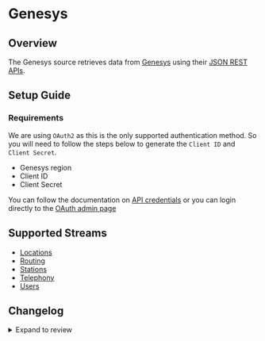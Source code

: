 # Genesys

## Overview

The Genesys source retrieves data from [Genesys](https://www.genesys.com/) using their [JSON REST APIs](https://developer.genesys.cloud/devapps/api-explorer).

## Setup Guide

### Requirements

We are using `OAuth2` as this is the only supported authentication method. So you will need to follow the steps below to generate the `Client ID` and `Client Secret`.

- Genesys region
- Client ID
- Client Secret

You can follow the documentation on [API credentials](https://developer.genesys.cloud/authorization/platform-auth/use-client-credentials#obtain-an-access-token) or you can login directly to the [OAuth admin page](https://apps.mypurecloud.com/directory/#/admin/integrations/oauth)

## Supported Streams

- [Locations](https://developer.genesys.cloud/telephony/locations-apis)
- [Routing](https://developer.genesys.cloud/routing/routing/)
- [Stations](https://developer.genesys.cloud/telephony/stations-apis)
- [Telephony](hhttps://developer.genesys.cloud/telephony/telephony-apis)
- [Users](https://developer.genesys.cloud/useragentman/users/)

## Changelog

<details>
  <summary>Expand to review</summary>

| Version | Date       | Pull Request                                             | Subject                        |
| :------ | :--------- | :------------------------------------------------------- | :----------------------------- |
| 0.1.42 | 2025-07-26 | [60361](https://github.com/airbytehq/airbyte/pull/60361) | Update dependencies |
| 0.1.41 | 2025-05-10 | [59960](https://github.com/airbytehq/airbyte/pull/59960) | Update dependencies |
| 0.1.40 | 2025-05-03 | [59444](https://github.com/airbytehq/airbyte/pull/59444) | Update dependencies |
| 0.1.39 | 2025-04-26 | [58897](https://github.com/airbytehq/airbyte/pull/58897) | Update dependencies |
| 0.1.38 | 2025-04-19 | [58328](https://github.com/airbytehq/airbyte/pull/58328) | Update dependencies |
| 0.1.37 | 2025-04-12 | [57820](https://github.com/airbytehq/airbyte/pull/57820) | Update dependencies |
| 0.1.36 | 2025-04-05 | [56551](https://github.com/airbytehq/airbyte/pull/56551) | Update dependencies |
| 0.1.35 | 2025-03-22 | [55923](https://github.com/airbytehq/airbyte/pull/55923) | Update dependencies |
| 0.1.34 | 2025-03-08 | [55348](https://github.com/airbytehq/airbyte/pull/55348) | Update dependencies |
| 0.1.33 | 2025-03-01 | [54988](https://github.com/airbytehq/airbyte/pull/54988) | Update dependencies |
| 0.1.32 | 2025-02-22 | [54370](https://github.com/airbytehq/airbyte/pull/54370) | Update dependencies |
| 0.1.31 | 2025-02-15 | [53713](https://github.com/airbytehq/airbyte/pull/53713) | Update dependencies |
| 0.1.30 | 2025-02-01 | [52834](https://github.com/airbytehq/airbyte/pull/52834) | Update dependencies |
| 0.1.29 | 2025-01-25 | [52296](https://github.com/airbytehq/airbyte/pull/52296) | Update dependencies |
| 0.1.28 | 2025-01-18 | [51705](https://github.com/airbytehq/airbyte/pull/51705) | Update dependencies |
| 0.1.27 | 2025-01-11 | [51111](https://github.com/airbytehq/airbyte/pull/51111) | Update dependencies |
| 0.1.26 | 2024-12-28 | [50577](https://github.com/airbytehq/airbyte/pull/50577) | Update dependencies |
| 0.1.25 | 2024-12-21 | [50039](https://github.com/airbytehq/airbyte/pull/50039) | Update dependencies |
| 0.1.24 | 2024-12-14 | [49207](https://github.com/airbytehq/airbyte/pull/49207) | Update dependencies |
| 0.1.23 | 2024-11-25 | [48636](https://github.com/airbytehq/airbyte/pull/48636) | Starting with this version, the Docker image is now rootless. Please note that this and future versions will not be compatible with Airbyte versions earlier than 0.64 |
| 0.1.22 | 2024-11-04 | [48221](https://github.com/airbytehq/airbyte/pull/48221) | Update dependencies |
| 0.1.21 | 2024-10-28 | [47056](https://github.com/airbytehq/airbyte/pull/47056) | Update dependencies |
| 0.1.20 | 2024-10-12 | [46776](https://github.com/airbytehq/airbyte/pull/46776) | Update dependencies |
| 0.1.19 | 2024-10-05 | [46466](https://github.com/airbytehq/airbyte/pull/46466) | Update dependencies |
| 0.1.18 | 2024-09-28 | [46128](https://github.com/airbytehq/airbyte/pull/46128) | Update dependencies |
| 0.1.17 | 2024-09-21 | [45724](https://github.com/airbytehq/airbyte/pull/45724) | Update dependencies |
| 0.1.16 | 2024-09-14 | [45545](https://github.com/airbytehq/airbyte/pull/45545) | Update dependencies |
| 0.1.15 | 2024-09-07 | [45302](https://github.com/airbytehq/airbyte/pull/45302) | Update dependencies |
| 0.1.14 | 2024-08-31 | [44963](https://github.com/airbytehq/airbyte/pull/44963) | Update dependencies |
| 0.1.13 | 2024-08-24 | [44689](https://github.com/airbytehq/airbyte/pull/44689) | Update dependencies |
| 0.1.12 | 2024-08-17 | [44335](https://github.com/airbytehq/airbyte/pull/44335) | Update dependencies |
| 0.1.11 | 2024-08-10 | [43651](https://github.com/airbytehq/airbyte/pull/43651) | Update dependencies |
| 0.1.10 | 2024-08-03 | [43187](https://github.com/airbytehq/airbyte/pull/43187) | Update dependencies |
| 0.1.9 | 2024-07-27 | [42797](https://github.com/airbytehq/airbyte/pull/42797) | Update dependencies |
| 0.1.8 | 2024-07-20 | [42370](https://github.com/airbytehq/airbyte/pull/42370) | Update dependencies |
| 0.1.7 | 2024-07-13 | [41902](https://github.com/airbytehq/airbyte/pull/41902) | Update dependencies |
| 0.1.6 | 2024-07-10 | [41438](https://github.com/airbytehq/airbyte/pull/41438) | Update dependencies |
| 0.1.5 | 2024-07-06 | [40945](https://github.com/airbytehq/airbyte/pull/40945) | Update dependencies |
| 0.1.4 | 2024-06-25 | [40383](https://github.com/airbytehq/airbyte/pull/40383) | Update dependencies |
| 0.1.3 | 2024-06-22 | [40142](https://github.com/airbytehq/airbyte/pull/40142) | Update dependencies |
| 0.1.2 | 2024-06-06 | [39256](https://github.com/airbytehq/airbyte/pull/39256) | [autopull] Upgrade base image to v1.2.2 |
| 0.1.1 | 2024-05-20 | [38450](https://github.com/airbytehq/airbyte/pull/38450) | [autopull] base image + poetry + up_to_date |
| 0.1.1 | 2023-04-27 | [25598](https://github.com/airbytehq/airbyte/pull/25598) | Use region specific API server |
| 0.1.0 | 2022-10-06 | [17559](https://github.com/airbytehq/airbyte/pull/17559) | The Genesys Source is created |

</details>
